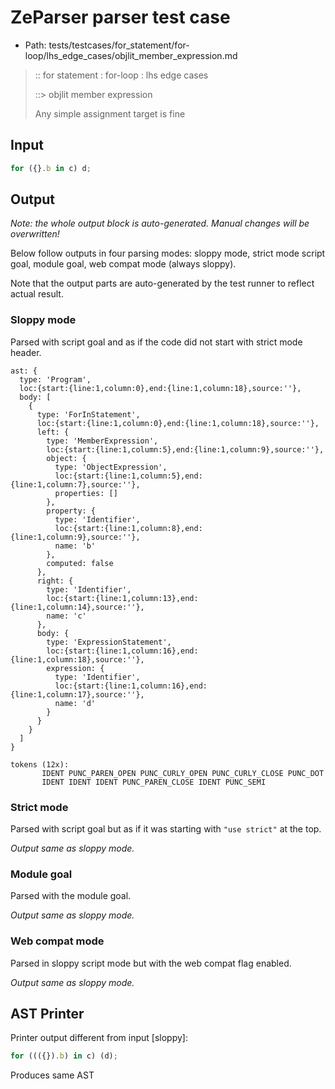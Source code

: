 # ZeParser parser test case

- Path: tests/testcases/for_statement/for-loop/lhs_edge_cases/objlit_member_expression.md

> :: for statement : for-loop : lhs edge cases
>
> ::> objlit member expression
>
> Any simple assignment target is fine

## Input

`````js
for ({}.b in c) d;
`````

## Output

_Note: the whole output block is auto-generated. Manual changes will be overwritten!_

Below follow outputs in four parsing modes: sloppy mode, strict mode script goal, module goal, web compat mode (always sloppy).

Note that the output parts are auto-generated by the test runner to reflect actual result.

### Sloppy mode

Parsed with script goal and as if the code did not start with strict mode header.

`````
ast: {
  type: 'Program',
  loc:{start:{line:1,column:0},end:{line:1,column:18},source:''},
  body: [
    {
      type: 'ForInStatement',
      loc:{start:{line:1,column:0},end:{line:1,column:18},source:''},
      left: {
        type: 'MemberExpression',
        loc:{start:{line:1,column:5},end:{line:1,column:9},source:''},
        object: {
          type: 'ObjectExpression',
          loc:{start:{line:1,column:5},end:{line:1,column:7},source:''},
          properties: []
        },
        property: {
          type: 'Identifier',
          loc:{start:{line:1,column:8},end:{line:1,column:9},source:''},
          name: 'b'
        },
        computed: false
      },
      right: {
        type: 'Identifier',
        loc:{start:{line:1,column:13},end:{line:1,column:14},source:''},
        name: 'c'
      },
      body: {
        type: 'ExpressionStatement',
        loc:{start:{line:1,column:16},end:{line:1,column:18},source:''},
        expression: {
          type: 'Identifier',
          loc:{start:{line:1,column:16},end:{line:1,column:17},source:''},
          name: 'd'
        }
      }
    }
  ]
}

tokens (12x):
       IDENT PUNC_PAREN_OPEN PUNC_CURLY_OPEN PUNC_CURLY_CLOSE PUNC_DOT
       IDENT IDENT IDENT PUNC_PAREN_CLOSE IDENT PUNC_SEMI
`````

### Strict mode

Parsed with script goal but as if it was starting with `"use strict"` at the top.

_Output same as sloppy mode._

### Module goal

Parsed with the module goal.

_Output same as sloppy mode._

### Web compat mode

Parsed in sloppy script mode but with the web compat flag enabled.

_Output same as sloppy mode._

## AST Printer

Printer output different from input [sloppy]:

````js
for ((({}).b) in c) (d);
````

Produces same AST
